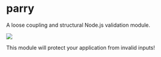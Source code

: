 # parry
A loose coupling and structural Node.js validation module.

![](https://36.media.tumblr.com/fc04bd715990b22b98916ea6b3ec1b5a/tumblr_nk146q9c7i1qzgre3o1_250.jpg)

This module will protect your application from invalid inputs!
